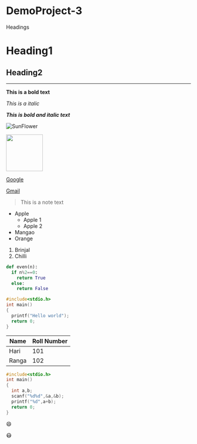 # DemoProject-3

Headings

# Heading1
## Heading2
-------

**This is a bold text**

*This is a italic*

***This is bold and italic text***

![SunFlower](https://image.shutterstock.com/image-photo/sunflower-isolated-on-white-background-260nw-536067835.jpg)

<img src="https://image.shutterstock.com/image-photo/sunflower-isolated-on-white-background-260nw-536067835.jpg" width=100 height=100>

[Google](https://www.google.com/)

[Gmail](https://www.gmail.com/)


> This is a note text

- Apple
  - Apple 1
  - Apple 2
- Mangao
- Orange

1. Brinjal
2. Chilli

```python
def even(n):
  if n%2==0:
    return True
  else:
    return False
```

```c
#include<stdio.h>
int main()
{
  printf("Hello world");
  return 0;
}
```

Name|Roll Number
----|-------
Hari|101
Ranga|102

```c
#include<stdio.h>
int main()
{
  int a,b;
  scanf("%d%d",&a,&b);
  printf("%d",a+b);
  return 0;
}
```

:smile:

:mask:











